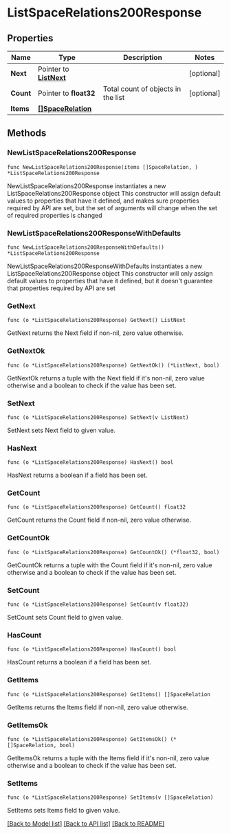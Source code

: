 # ListSpaceRelations200Response

## Properties

Name | Type | Description | Notes
------------ | ------------- | ------------- | -------------
**Next** | Pointer to [**ListNext**](ListNext.md) |  | [optional] 
**Count** | Pointer to **float32** | Total count of objects in the list | [optional] 
**Items** | [**[]SpaceRelation**](SpaceRelation.md) |  | 

## Methods

### NewListSpaceRelations200Response

`func NewListSpaceRelations200Response(items []SpaceRelation, ) *ListSpaceRelations200Response`

NewListSpaceRelations200Response instantiates a new ListSpaceRelations200Response object
This constructor will assign default values to properties that have it defined,
and makes sure properties required by API are set, but the set of arguments
will change when the set of required properties is changed

### NewListSpaceRelations200ResponseWithDefaults

`func NewListSpaceRelations200ResponseWithDefaults() *ListSpaceRelations200Response`

NewListSpaceRelations200ResponseWithDefaults instantiates a new ListSpaceRelations200Response object
This constructor will only assign default values to properties that have it defined,
but it doesn't guarantee that properties required by API are set

### GetNext

`func (o *ListSpaceRelations200Response) GetNext() ListNext`

GetNext returns the Next field if non-nil, zero value otherwise.

### GetNextOk

`func (o *ListSpaceRelations200Response) GetNextOk() (*ListNext, bool)`

GetNextOk returns a tuple with the Next field if it's non-nil, zero value otherwise
and a boolean to check if the value has been set.

### SetNext

`func (o *ListSpaceRelations200Response) SetNext(v ListNext)`

SetNext sets Next field to given value.

### HasNext

`func (o *ListSpaceRelations200Response) HasNext() bool`

HasNext returns a boolean if a field has been set.

### GetCount

`func (o *ListSpaceRelations200Response) GetCount() float32`

GetCount returns the Count field if non-nil, zero value otherwise.

### GetCountOk

`func (o *ListSpaceRelations200Response) GetCountOk() (*float32, bool)`

GetCountOk returns a tuple with the Count field if it's non-nil, zero value otherwise
and a boolean to check if the value has been set.

### SetCount

`func (o *ListSpaceRelations200Response) SetCount(v float32)`

SetCount sets Count field to given value.

### HasCount

`func (o *ListSpaceRelations200Response) HasCount() bool`

HasCount returns a boolean if a field has been set.

### GetItems

`func (o *ListSpaceRelations200Response) GetItems() []SpaceRelation`

GetItems returns the Items field if non-nil, zero value otherwise.

### GetItemsOk

`func (o *ListSpaceRelations200Response) GetItemsOk() (*[]SpaceRelation, bool)`

GetItemsOk returns a tuple with the Items field if it's non-nil, zero value otherwise
and a boolean to check if the value has been set.

### SetItems

`func (o *ListSpaceRelations200Response) SetItems(v []SpaceRelation)`

SetItems sets Items field to given value.



[[Back to Model list]](../README.md#documentation-for-models) [[Back to API list]](../README.md#documentation-for-api-endpoints) [[Back to README]](../README.md)


